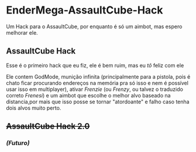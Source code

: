 # EnderMega-AssaultCube-Hack
Um Hack para o AssaultCube, por enquanto é só um aimbot, mas espero melhorar ele.

## AssaultCube Hack
Esse é o primeiro hack que eu fiz, ele é bem ruim, mas eu _tô_ feliz com ele

Ele contem GodMode, munição infinita (principalmente para a pistola, pois é chato ficar procurando endereços na memória pra só isso e nem é possível usar isso em multiplayer), ativar _Frenzie_ (ou _Frenzy_, ou talvez o traduzido correto _Frenesi_) e um aimbot que escolhe o melhor alvo baseado na distancia,por mais que isso posse se tornar "atordoante" e falho caso tenha dois alvos muito perto.

## ~~AssaultCube Hack 2.0~~
### _(Futuro)_
